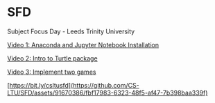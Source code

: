 # SFD
Subject Focus Day - Leeds Trinity University

[Video 1: Anaconda and Jupyter Notebook Installation](https://github.com/CS-LTU/SFD/assets/91670386/9fc39be6-36f0-4438-bf90-6a137e927e37)

[Video 2: Intro to Turtle package](https://github.com/CS-LTU/SFD/assets/91670386/f1b635e1-3c18-4afc-9c4d-16c32a073f91)

[Video 3: Implement two games](https://github.com/CS-LTU/SFD/assets/91670386/23a9a5a2-b340-4d81-9c98-eacb996872e2)

[https://bit.ly/csltusfd](https://github.com/CS-LTU/SFD/assets/91670386/fbf17983-6323-48f5-af47-7b398baa339f)

